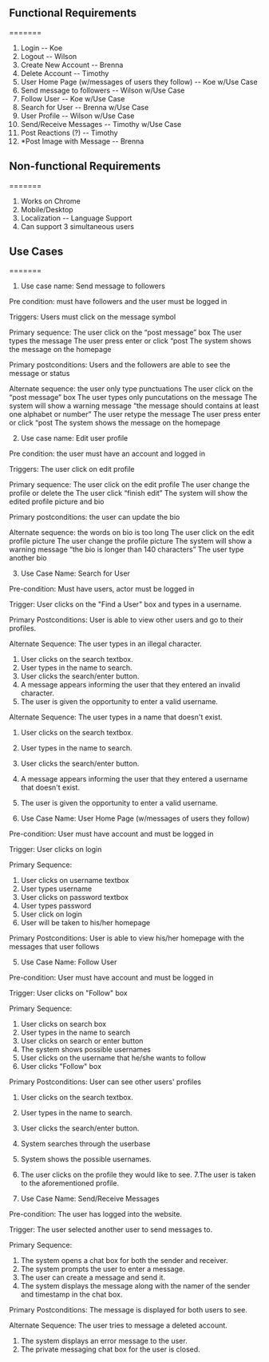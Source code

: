 
## Functional Requirements
=======
1. Login -- Koe
2. Logout -- Wilson
3. Create New Account -- Brenna
4. Delete Account -- Timothy 
5. User Home Page (w/messages of users they follow) -- Koe w/Use Case
6. Send message to followers -- Wilson w/Use Case
7. Follow User -- Koe w/Use Case
8. Search for User -- Brenna w/Use Case
9. User Profile -- Wilson w/Use Case
10. Send/Receive Messages -- Timothy w/Use Case
11. Post Reactions (?) -- Timothy
12. *Post Image with Message -- Brenna

## Non-functional Requirements
=======
1. Works on Chrome
2. Mobile/Desktop
3. Localization -- Language Support
4. Can support 3 simultaneous users

## Use Cases
=======

1. Use case name: Send message to followers

Pre condition: must have followers and the user must be logged in

Triggers: Users must click on the message symbol

Primary sequence:
The user click on the “post message” box
The user types the message
The user press enter or click “post
The system shows the message on the homepage

Primary postconditions: Users and the followers are able to see the message or status

Alternate sequence: the user only type punctuations
The user click on the “post message” box
The user types only puncutations on the message
The system will show a warning message “the message should contains at least one alphabet or number”
The user retype the message
The user press enter or click “post
The system shows the message on the homepage

2. Use case name: Edit user profile

Pre condition: the user must have an account and logged in

Triggers:
The user click on edit profile

Primary sequence:
The user click on the edit profile
The user change the profile or delete the
The user click “finish edit”
The system will show the edited profile picture and bio

Primary postconditions: the user can update the bio

Alternate sequence: the words on bio is too long
The user click on the edit profile picture
The user change the profile picture
The system will show a warning message “the bio is longer than 140 characters”
The user type another bio

3. Use Case Name: Search for User

Pre-condition: Must have users, actor must be logged in

Trigger: User clicks on the "Find a User" box and types in a username.

Primary Postconditions: User is able to view other users and go to their profiles. 

Alternate Sequence: The user types in an illegal character.
  
  1. User clicks on the search textbox.
  2. User types in the name to search. 
  3. User clicks the search/enter button.
  4. A message appears informing the user that they entered an invalid character. 
  5. The user is given the opportunity to enter a valid username.

Alternate Sequence: The user types in a name that doesn't exist. 
  
  1. User clicks on the search textbox.
  2. User types in the name to search. 
  3. User clicks the search/enter button.
  4. A message appears informing the user that they entered a username that doesn't exist. 
  5. The user is given the opportunity to enter a valid username.
  
4. Use Case Name: User Home Page (w/messages of users they follow)

Pre-condition: User must have account and must be logged in 

Trigger: User clicks on login 

Primary Sequence:
 
  1. User clicks on username textbox
  2. User types username
  3. User clicks on password textbox
  4. User types password
  5. User click on login
  6. User will be taken to his/her homepage

Primary Postconditions: User is able to view his/her homepage with the messages that user follows
   
5. Use Case Name: Follow User
   
Pre-condition: User must have account and must be logged in 

Trigger: User clicks on "Follow" box

Primary Sequence:
  
  1. User clicks on search box 
  2. User types in the name to search
  3. User clicks on search or enter button
  4. The system shows possible usernames 
  5. User clicks on the username that he/she wants to follow
  6. User clicks "Follow" box

Primary Postconditions: User can see other users' profiles 

  1. User clicks on the search textbox.
  2. User types in the name to search. 
  3. User clicks the search/enter button.
  4. System searches through the userbase
  5. System shows the possible usernames.
  6. The user clicks on the profile they would like to see.
  7.The user is taken to the aforementioned profile.

6. Use Case Name: Send/Receive Messages

Pre-condition: The user has logged into the website.

Trigger: The user selected another user to send messages to.

Primary Sequence:
  
  1. The system opens a chat box for both the sender and receiver.
  2. The system prompts the user to enter a message. 
  3. The user can create a message and send it.
  4. The system displays the message along with the namer of the sender and timestamp in the chat box. 

Primary Postconditions: The message is displayed for both users to see.

Alternate Sequence: The user tries to message a deleted account.
  
  1. The system displays an error message to the user.
  2. The private messaging chat box for the user is closed.
